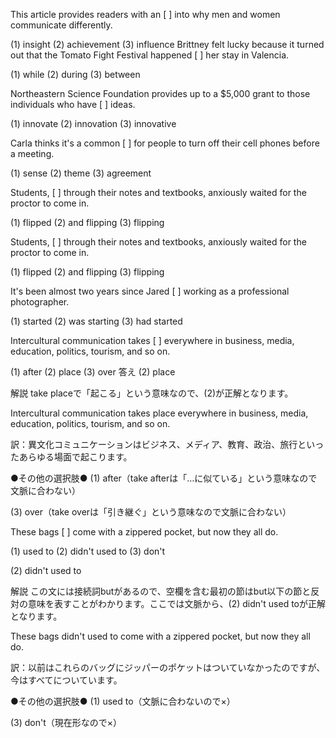 This article provides readers with an [          ] into why men and women communicate differently.

(1) insight
(2) achievement
(3) influence
Brittney felt lucky because it turned out that the Tomato Fight Festival happened [          ] her stay in Valencia.

(1) while
(2) during
(3) between

Northeastern Science Foundation provides up to a $5,000 grant to those individuals who have [          ] ideas.

(1) innovate
(2) innovation
(3) innovative


Carla thinks it's a common [          ] for people to turn off their cell phones before a meeting.

(1) sense
(2) theme
(3) agreement

Students, [          ] through their notes and textbooks, anxiously waited for the proctor to come in.

(1) flipped
(2) and flipping
(3) flipping

Students, [          ] through their notes and textbooks, anxiously waited for the proctor to come in.

(1) flipped
(2) and flipping
(3) flipping

It's been almost two years since Jared [          ] working as a professional photographer.

(1) started
(2) was starting
(3) had started



Intercultural communication takes [          ] everywhere in business, media, education, politics, tourism, and so on.

(1) after
(2) place
(3) over
答え
(2) place


解説
take placeで「起こる」という意味なので、(2)が正解となります。

Intercultural communication takes place everywhere in business, media, education, politics, tourism, and so on.

訳：異文化コミュニケーションはビジネス、メディア、教育、政治、旅行といったあらゆる場面で起こります。


●その他の選択肢●
(1) after（take afterは「…に似ている」という意味なので文脈に合わない）

(3) over（take overは「引き継ぐ」という意味なので文脈に合わない）




These bags [          ] come with a zippered pocket, but now they all do.

(1) used to
(2) didn't used to
(3) don't


(2) didn't used to


解説
この文には接続詞butがあるので、空欄を含む最初の節はbut以下の節と反対の意味を表すことがわかります。ここでは文脈から、(2) didn't used toが正解となります。

These bags didn't used to come with a zippered pocket, but now they all do.

訳：以前はこれらのバッグにジッパーのポケットはついていなかったのですが、今はすべてについています。


●その他の選択肢●
(1) used to（文脈に合わないので×）

(3) don't（現在形なので×）










